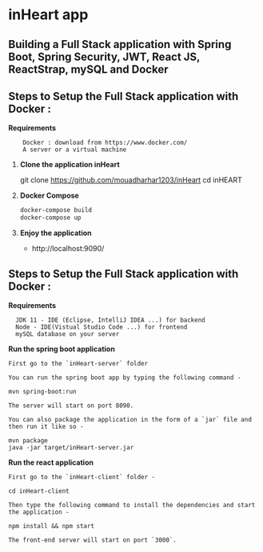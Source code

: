 # inHeart app 

## Building a Full Stack application with Spring Boot, Spring Security, JWT, React JS, ReactStrap, mySQL and Docker


## Steps to Setup the Full Stack application with Docker :

  **Requirements**

	    Docker : download from https://www.docker.com/
	    A server or a virtual machine
	

1. **Clone the application inHeart**

	git clone https://github.com/mouadharhar1203/inHeart
	cd inHEART

2. **Docker Compose**

      ```bash
      docker-compose build
      docker-compose up
      ```


3. **Enjoy the application**

	+ http://localhost:9090/


## Steps to Setup the Full Stack application with Docker :

  **Requirements**

      JDK 11 - IDE (Eclipse, IntelliJ IDEA ...) for backend
      Node - IDE(Vistual Studio Code ...) for frontend
      mySQL database on your server
	
**Run the spring boot application**
	
	First go to the `inHeart-server` folder 
	
	You can run the spring boot app by typing the following command -

	mvn spring-boot:run

	The server will start on port 8090.

	You can also package the application in the form of a `jar` file and then run it like so -

	mvn package
	java -jar target/inHeart-server.jar

**Run the react application**

	First go to the `inHeart-client` folder -

	cd inHeart-client

	Then type the following command to install the dependencies and start the application -

	npm install && npm start

	The front-end server will start on port `3000`.
